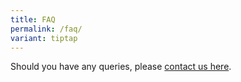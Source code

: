 ```yaml
---
title: FAQ
permalink: /faq/
variant: tiptap
---
```

<p>Should you have any queries, please <a href="/contact-us" rel="noopener noreferrer nofollow" target="_blank">contact us here</a>.</p>